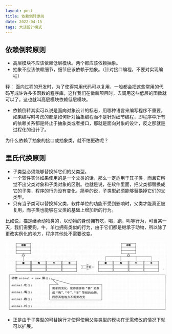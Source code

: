 ```yaml
---
layout: post
title: 依赖倒转原则
date: 2022-04-15
tags: 大话设计模式
---
```


## 依赖倒转原则

- 高层模块不应该依赖低层模块。两个都应该依赖抽象。
- 抽象不应该依赖细节，细节应该依赖于抽象。（针对接口编程，不要对实现编程）


释： 面向过程的开发时，为了使得常用代码可以复用，一般都会把这些常用的代码写成许许多多函数的程序库，这样我们在做新项目时，去调用这些低层的函数就可以了。这也就叫高层模块依赖低层模块。

- 依赖倒转其实可以说是面向对象设计的标志，用哪种语言来编写程序不重要，如果编写时考虑的都是如何针对抽象编程而不是针对细节编程，即程序中所有的依赖关系都是终止于抽象类或者接口，那就是面向对象的设计，反之那就是过程化的设计了。

为什么依赖了抽象的接口或抽象类，就不怕更改呢？

## 里氏代换原则

- 子类型必须能够替换掉它们的父类型。
- 一个软件实体如果使用的是一个父类的话，那么一定适用于其子类，而且它察觉不出父类对象和子类对象的区别。也就是说，在软件里面，把父类都替换成它的子类，程序的行为没有变化，简单的说，子类型必须能够替换掉它们的父类型。
- 只有当子类可以替换掉父类，软件单位的功能不受到影响时，父类才能真正被复用，而子类也能够在父类的基础上增加新的行为。

比如说，猫是继承动物类的，以动物的身份拥有吃，喝，跑，叫等行为，可当某一天，我们需要狗，牛，羊也拥有类似的行为，由于它们都是继承于动物，所以除了更改实例化的地方，程序其他处不需要改变。

![](/images/slary/slary6.png)

- 正是由于子类型的可替换行才使得使用父类类型的模块在无需修改的情况下就可以扩展。

